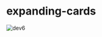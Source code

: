 # expanding-cards

![dev6](https://user-images.githubusercontent.com/93049301/163914177-7368a406-5409-4bba-b606-1ef930ae79cd.PNG)
